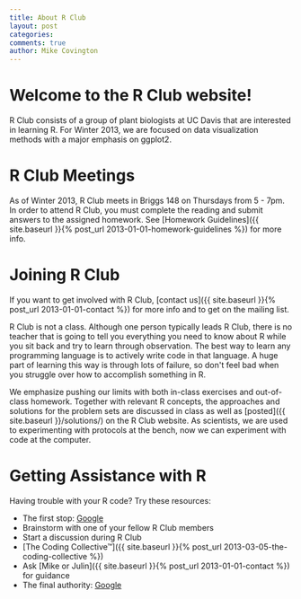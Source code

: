 ```yaml
---
title: About R Club
layout: post
categories:
comments: true
author: Mike Covington
---
```


# Welcome to the R Club website!

R Club consists of a group of plant biologists at UC Davis that are interested in learning R. For Winter 2013, we are focused on data visualization methods with a major emphasis on ggplot2.

# R Club Meetings

As of Winter 2013, R Club meets in Briggs 148 on Thursdays from 5 - 7pm. In order to attend R Club, you must complete the reading and submit answers to the assigned homework. See [Homework Guidelines]({{ site.baseurl }}{% post_url 2013-01-01-homework-guidelines %}) for more info.

# Joining R Club

If you want to get involved with R Club, [contact us]({{ site.baseurl }}{% post_url 2013-01-01-contact %}) for more info and to get on the mailing list.

R Club is not a class. Although one person typically leads R Club, there is no teacher that is going to tell you everything you need to know about R while you sit back and try to learn through observation. The best way to learn any programming language is to actively write code in that language. A huge part of learning this way is through lots of failure, so don't feel bad when you struggle over how to accomplish something in R.

We emphasize pushing our limits with both in-class exercises and out-of-class homework. Together with relevant R concepts, the approaches and solutions for the problem sets are discussed in class as well as [posted]({{ site.baseurl }}/solutions/) on the R Club website. As scientists, we are used to experimenting with protocols at the bench, now we can experiment with code at the computer.

# Getting Assistance with R

Having trouble with your R code? Try these resources:

- The first stop: [Google](https://www.google.com/)
- Brainstorm with one of your fellow R Club members
- Start a discussion during R Club
- [The Coding Collective™]({{ site.baseurl }}{% post_url 2013-03-05-the-coding-collective %})
- Ask [Mike or Julin]({{ site.baseurl }}{% post_url 2013-01-01-contact %}) for guidance
- The final authority: [Google](https://www.google.com/)




